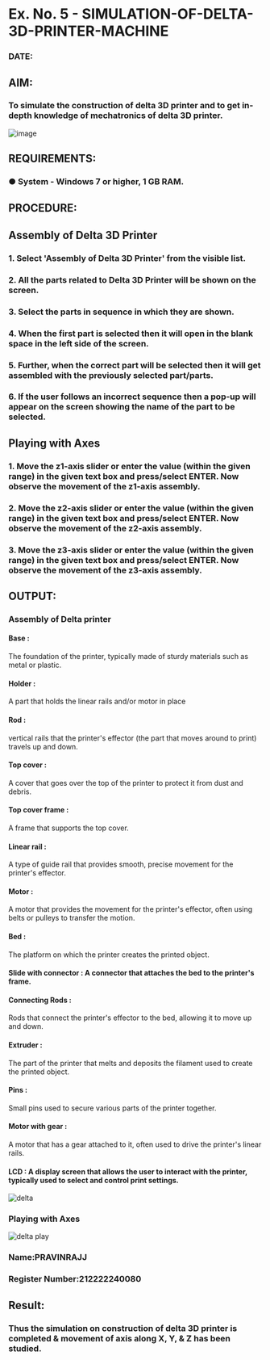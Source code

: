 # Ex. No. 5 - SIMULATION-OF-DELTA-3D-PRINTER-MACHINE

### DATE: 
## AIM:
### To simulate the construction of delta 3D printer and to get in-depth knowledge of mechatronics of delta 3D printer.

![image](https://github.com/Sellakumar1987/Ex.-No.-5---SIMULATION-OF-DELTA-3D-PRINTER-MACHINE/assets/113594316/c784471e-098f-456d-9c1b-e9f0ce56cc9b)

## REQUIREMENTS:
### ●	System - Windows 7 or higher, 1 GB RAM.

## PROCEDURE:

## Assembly of Delta 3D Printer
### 1.	Select 'Assembly of Delta 3D Printer' from the visible list.
### 2.	All the parts related to Delta 3D Printer will be shown on the screen.
### 3.	Select the parts in sequence in which they are shown.
### 4.	When the first part is selected then it will open in the blank space in the left side of the screen.
### 5.	Further, when the correct part will be selected then it will get assembled with the previously selected part/parts.
### 6.	If the user follows an incorrect sequence then a pop-up will appear on the screen showing the name of the part to be selected.

## Playing with Axes
### 1.	Move the z1-axis slider or enter the value (within the given range) in the given text box and press/select ENTER. Now observe the movement of the z1-axis assembly.
### 2.	Move the z2-axis slider or enter the value (within the given range) in the given text box and press/select ENTER. Now observe the movement of the z2-axis assembly.
### 3.	Move the z3-axis slider or enter the value (within the given range) in the given text box and press/select ENTER. Now observe the movement of the z3-axis assembly.

## OUTPUT:
### Assembly of Delta printer
#### Base :
The foundation of the printer, typically made of sturdy materials such as metal or plastic.
#### Holder :
A part that holds the linear rails and/or motor in place
#### Rod :
vertical rails that the printer's effector (the part that moves around to print) travels up and down.
#### Top cover :
 A cover that goes over the top of the printer to protect it from dust and debris.
#### Top cover frame :
A frame that supports the top cover.
#### Linear rail :
 A type of guide rail that provides smooth, precise movement for the printer's effector.
#### Motor :
A motor that provides the movement for the printer's effector, often using belts or pulleys to transfer the motion.
#### Bed :
The platform on which the printer creates the printed object.
#### Slide with connector : A connector that attaches the bed to the printer's frame.
#### Connecting Rods :
Rods that connect the printer's effector to the bed, allowing it to move up and down.
#### Extruder :
The part of the printer that melts and deposits the filament used to create the printed object.
#### Pins :
Small pins used to secure various parts of the printer together.
#### Motor with gear :
A motor that has a gear attached to it, often used to drive the printer's linear rails.
#### LCD : A display screen that allows the user to interact with the printer, typically used to select and control print settings.

![delta](https://github.com/Saravana-kumar369/Ex.-No.-5---SIMULATION-OF-DELTA-3D-PRINTER-MACHINE/assets/117925254/2d0147bf-e92a-4254-850b-f1ac2a8ec460)


### Playing with Axes
![delta play](https://github.com/Saravana-kumar369/Ex.-No.-5---SIMULATION-OF-DELTA-3D-PRINTER-MACHINE/assets/117925254/3abb5dc4-544e-490b-a7d6-17c9b7b315bb)


### Name:PRAVINRAJJ
### Register Number:212222240080

## Result: 
### Thus the simulation on construction of delta 3D printer is completed & movement of axis along X, Y, & Z has been studied.
